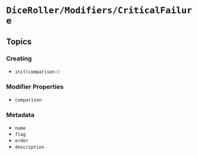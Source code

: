# ``DiceRoller/Modifiers/CriticalFailure``

## Topics

### Creating

- ``init(comparison:)``

### Modifier Properties

- ``comparison``

### Metadata

- ``name``
- ``flag``
- ``order``
- ``description``

